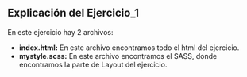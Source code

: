 ## Explicación del Ejercicio_1
En este ejercicio hay 2 archivos: </br>
- **index.html:** En este archivo encontramos todo el html del ejercicio.
- **mystyle.scss:** En este archivo encontramos el SASS, donde encontramos la parte de Layout del ejercicio.
